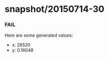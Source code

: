 # snapshot/20150714-30
<!-- Production begins at 2015-07-14T10:58:13 -->


### FAIL
Here are some generated values:

* x: 26520
* y: 0.16048

<!-- Production ends at 2015-07-14T10:58:14 -->
